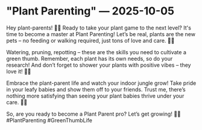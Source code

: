 # "Plant Parenting" — 2025-10-05

Hey plant-parents! 🌿🌸 Ready to take your plant game to the next level? It's time to become a master at Plant Parenting! Let’s be real, plants are the new pets – no feeding or walking required, just tons of love and care. 🌱💚

Watering, pruning, repotting – these are the skills you need to cultivate a green thumb. Remember, each plant has its own needs, so do your research! And don’t forget to shower your plants with positive vibes – they love it! 🚿✨

Embrace the plant-parent life and watch your indoor jungle grow! Take pride in your leafy babies and show them off to your friends. Trust me, there’s nothing more satisfying than seeing your plant babies thrive under your care. 🌿🌟

So, are you ready to become a Plant Parent pro? Let’s get growing! 🌿💪 #PlantParenting #GreenThumbLife